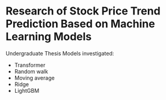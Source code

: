 # Research of Stock Price Trend Prediction Based on Machine Learning Models
Undergraduate Thesis
Models investigated:
- Transformer
- Random walk
- Moving average
- Ridge
- LightGBM
